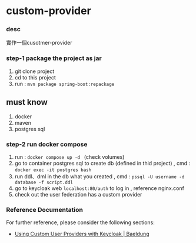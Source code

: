# custom-provider
### desc
實作一個cusotmer-provider

### step-1 package the project as jar
1. git clone project
2. cd to this project
3. run : `mvn package spring-boot:repackage`

## must know
1. docker
2. maven
3. postgres sql

### step-2 run docker compose
1. run : `docker compose up -d ` (check volumes)
2. go to container postgres sql to create db (defined in thid project)  , cmd : `docker exec -it postgres bash`
3. run ddl、dml in the db what you created , cmd : `pssql -U username -d database -f script.ddl`
4. go to keycloak web `localhost:80/auth` to log in , reference nginx.conf 
5. check out the user federation has a custom provider

### Reference Documentation

For further reference, please consider the following sections:

* [Using Custom User Providers with Keycloak | Baeldung](https://www.baeldung.com/java-keycloak-custom-user-providers)
